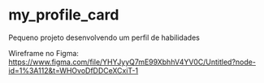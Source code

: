 # my_profile_card
Pequeno projeto desenvolvendo um perfil de habilidades

Wireframe no Figma: https://www.figma.com/file/YHYJyyQ7mE99XbhhV4YV0C/Untitled?node-id=1%3A112&t=WHOvoDfDDCeXCxiT-1